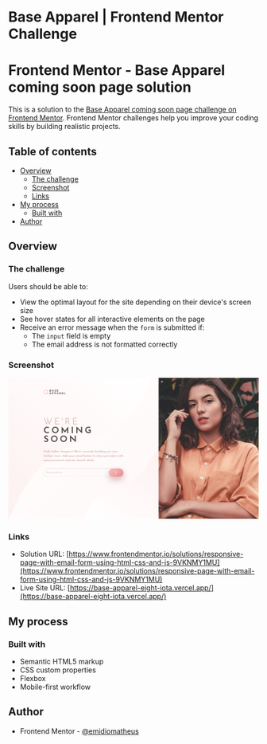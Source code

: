 # Base Apparel | Frontend Mentor Challenge
 
# Frontend Mentor - Base Apparel coming soon page solution

This is a solution to the [Base Apparel coming soon page challenge on Frontend Mentor](https://www.frontendmentor.io/challenges/base-apparel-coming-soon-page-5d46b47f8db8a7063f9331a0). Frontend Mentor challenges help you improve your coding skills by building realistic projects. 

## Table of contents

- [Overview](#overview)
  - [The challenge](#the-challenge)
  - [Screenshot](#screenshot)
  - [Links](#links)
- [My process](#my-process)
  - [Built with](#built-with)
- [Author](#author)

## Overview

### The challenge

Users should be able to:

- View the optimal layout for the site depending on their device's screen size
- See hover states for all interactive elements on the page
- Receive an error message when the `form` is submitted if:
  - The `input` field is empty
  - The email address is not formatted correctly

### Screenshot

![](./screenshot.png)

### Links

- Solution URL: [https://www.frontendmentor.io/solutions/responsive-page-with-email-form-using-html-css-and-js-9VKNMY1MU](https://www.frontendmentor.io/solutions/responsive-page-with-email-form-using-html-css-and-js-9VKNMY1MU)
- Live Site URL: [https://base-apparel-eight-iota.vercel.app/](https://base-apparel-eight-iota.vercel.app/)

## My process

### Built with

- Semantic HTML5 markup
- CSS custom properties
- Flexbox
- Mobile-first workflow

## Author

- Frontend Mentor - [@emidiomatheus](https://www.frontendmentor.io/profile/emidiomatheus)
